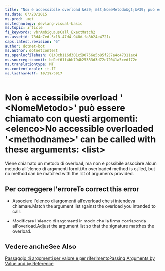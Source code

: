 ```yaml
---
title: "Non è accessibile overload &#39; &lt;NomeMetodo&gt;&#39; può essere chiamato con questi argomenti: &lt;elenco&gt;"
ms.date: 07/20/2015
ms.prod: .net
ms.technology: devlang-visual-basic
ms.topic: article
f1_keywords: vbrAmbiguousCall_ExactMatch2
ms.assetid: 78d4c7ed-5e18-47d4-948d-fa8b24e47214
caps.latest.revision: "6"
author: dotnet-bot
ms.author: dotnetcontent
ms.openlocfilehash: 01f8cb116d301c590756e5b85f217a4c47311ac4
ms.sourcegitcommit: bd1ef61f4bb794b25383d3d72e71041a5ced172e
ms.translationtype: MT
ms.contentlocale: it-IT
ms.lasthandoff: 10/18/2017
---
```

# <a name="no-accessible-overloaded-39ltmethodnamegt39-can-be-called-with-these-arguments-ltlistgt"></a><span data-ttu-id="33578-102">Non è accessibile overload &#39; &lt;NomeMetodo&gt;&#39; può essere chiamato con questi argomenti: &lt;elenco&gt;</span><span class="sxs-lookup"><span data-stu-id="33578-102">No accessible overloaded &#39;&lt;methodname&gt;&#39; can be called with these arguments: &lt;list&gt;</span></span>
<span data-ttu-id="33578-103">Viene chiamato un metodo di overload, ma non è possibile associare alcun metodo all'elenco di argomenti forniti.</span><span class="sxs-lookup"><span data-stu-id="33578-103">An overloaded method is called, but no method can be matched with the list of arguments provided.</span></span>  
  
## <a name="to-correct-this-error"></a><span data-ttu-id="33578-104">Per correggere l'errore</span><span class="sxs-lookup"><span data-stu-id="33578-104">To correct this error</span></span>  
  
-   <span data-ttu-id="33578-105">Associare l'elenco di argomenti all'overload che si intendeva chiamare.</span><span class="sxs-lookup"><span data-stu-id="33578-105">Match the argument list against the overload you intended to call.</span></span>  
  
-   <span data-ttu-id="33578-106">Modificare l'elenco di argomenti in modo che la firma corrisponda all'overload.</span><span class="sxs-lookup"><span data-stu-id="33578-106">Adjust the argument list so that the signature matches the overload.</span></span>  
  
## <a name="see-also"></a><span data-ttu-id="33578-107">Vedere anche</span><span class="sxs-lookup"><span data-stu-id="33578-107">See Also</span></span>  
 [<span data-ttu-id="33578-108">Passaggio di argomenti per valore e per riferimento</span><span class="sxs-lookup"><span data-stu-id="33578-108">Passing Arguments by Value and by Reference</span></span>](../../visual-basic/programming-guide/language-features/procedures/passing-arguments-by-value-and-by-reference.md)
